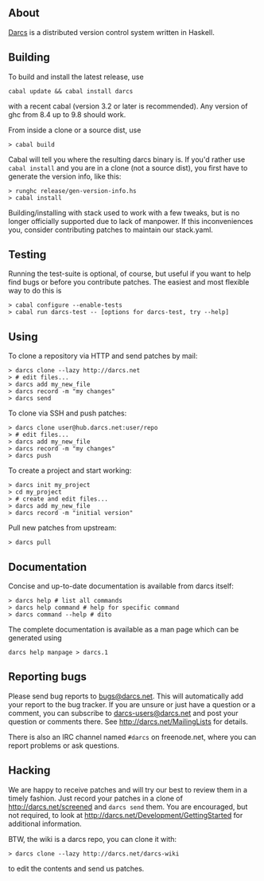 About
-----

[Darcs](http://darcs.net) is a distributed version control system
written in Haskell.

Building
--------

To build and install the latest release, use

```
cabal update && cabal install darcs
```

with a recent cabal (version 3.2 or later is recommended). Any version of
ghc from 8.4 up to 9.8 should work.

From inside a clone or a source dist, use

```
> cabal build
```

Cabal will tell you where the resulting darcs binary is. If you'd rather
use `cabal install` and you are in a clone (not a source dist), you first have
to generate the version info, like this:

```
> runghc release/gen-version-info.hs
> cabal install
```

Building/installing with stack used to work with a few tweaks, but is no
longer officially supported due to lack of manpower. If this inconveniences
you, consider contributing patches to maintain our stack.yaml.

Testing
-------

Running the test-suite is optional, of course, but useful if you want to
help find bugs or before you contribute patches. The easiest and most
flexible way to do this is

```
> cabal configure --enable-tests
> cabal run darcs-test -- [options for darcs-test, try --help]
```

Using
-----

To clone a repository via HTTP and send patches by mail:

```
> darcs clone --lazy http://darcs.net
> # edit files...
> darcs add my_new_file
> darcs record -m "my changes"
> darcs send
```

To clone via SSH and push patches:

```
> darcs clone user@hub.darcs.net:user/repo
> # edit files...
> darcs add my_new_file
> darcs record -m "my changes"
> darcs push
```

To create a project and start working:

```
> darcs init my_project
> cd my_project
> # create and edit files...
> darcs add my_new_file
> darcs record -m "initial version"
```

Pull new patches from upstream:

```
> darcs pull
```

Documentation
-------------

Concise and up-to-date documentation is available from darcs itself:

```
> darcs help # list all commands
> darcs help command # help for specific command
> darcs command --help # dito
```

The complete documentation is available as a man page which can be generated
using

```
darcs help manpage > darcs.1
```

Reporting bugs
--------------

Please send bug reports to <bugs@darcs.net>. This will automatically add
your report to the bug tracker. If you are unsure or just have a question or
a comment, you can subscribe to darcs-users@darcs.net and post your question
or comments there. See http://darcs.net/MailingLists for details.

There is also an IRC channel named `#darcs` on freenode.net, where you can
report problems or ask questions.


Hacking
-------

We are happy to receive patches and will try our best to review them in a
timely fashion. Just record your patches in a clone of
<http://darcs.net/screened> and `darcs send` them. You are encouraged, but not
required, to look at <http://darcs.net/Development/GettingStarted> for
additional information.

BTW, the wiki is a darcs repo, you can clone it with:

```
> darcs clone --lazy http://darcs.net/darcs-wiki
```

to edit the contents and send us patches.
